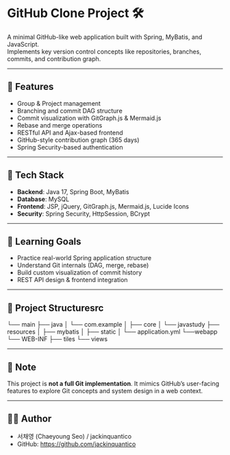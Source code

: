 # GitHub Clone Project 🛠️

A minimal GitHub-like web application built with Spring, MyBatis, and JavaScript.  
Implements key version control concepts like repositories, branches, commits, and contribution graph.

---

## 🚀 Features

- Group & Project management
- Branching and commit DAG structure
- Commit visualization with GitGraph.js & Mermaid.js
- Rebase and merge operations
- RESTful API and Ajax-based frontend
- GitHub-style contribution graph (365 days)
- Spring Security-based authentication

---

## 🧱 Tech Stack

- **Backend**: Java 17, Spring Boot, MyBatis
- **Database**: MySQL
- **Frontend**: JSP, jQuery, GitGraph.js, Mermaid.js, Lucide Icons
- **Security**: Spring Security, HttpSession, BCrypt

---

## 🧠 Learning Goals

- Practice real-world Spring application structure
- Understand Git internals (DAG, merge, rebase)
- Build custom visualization of commit history
- REST API design & frontend integration

---

## 📁 Project Structuresrc
└── main
    ├── java
    │   └── com.example
    │       ├── core
    │       └── javastudy
    ├── resources
    │   ├── mybatis
    │	├── static
    │   └── application.yml
    └──webapp
        └── WEB-INF
            ├── tiles
            └── views

---

## 📌 Note

This project is **not a full Git implementation**. It mimics GitHub’s user-facing features to explore Git concepts and system design in a web context.

---

## 👩‍💻 Author

- 서채영 (Chaeyoung Seo) / jackinquantico
- GitHub: https://github.com/jackinquantico

